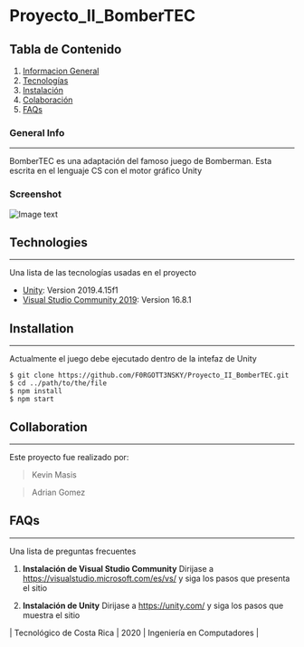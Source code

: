 # Proyecto_II_BomberTEC

## Tabla de Contenido
1. [Informacion General](#general-info)
2. [Tecnologías](#technologies)
3. [Instalación](#installation)
4. [Colaboración](#collaboration)
5. [FAQs](#faqs)
### General Info
***
BomberTEC es una adaptación del famoso juego de Bomberman. Esta escrita en el lenguaje CS con el motor gráfico Unity
### Screenshot
![Image text](https://github.com/F0RGOTT3NSKY/Proyecto_II_BomberTEC/blob/main/Documents/screenshotMenu.png)
## Technologies
***
Una lista de las tecnologías usadas en el proyecto
* [Unity](https://unity.com/es): Version 2019.4.15f1 
* [Visual Studio Community 2019](https://visualstudio.microsoft.com/es/vs/): Version 16.8.1

## Installation
***
Actualmente el juego debe ejecutado dentro de la intefaz de Unity
```
$ git clone https://github.com/F0RGOTT3NSKY/Proyecto_II_BomberTEC.git
$ cd ../path/to/the/file
$ npm install
$ npm start
```

## Collaboration
***
Este proyecto fue realizado por:
> Kevin Masis

> Adrian Gomez
## FAQs
***
Una lista de preguntas frecuentes
1. **Instalación de Visual Studio Community**
Dirijase a https://visualstudio.microsoft.com/es/vs/ y siga los pasos que presenta el sitio

2. __Instalación de Unity__ 
Dirijase a https://unity.com/ y siga los pasos que muestra el sitio

| Tecnológico de Costa Rica | 2020 | Ingeniería en Computadores |
